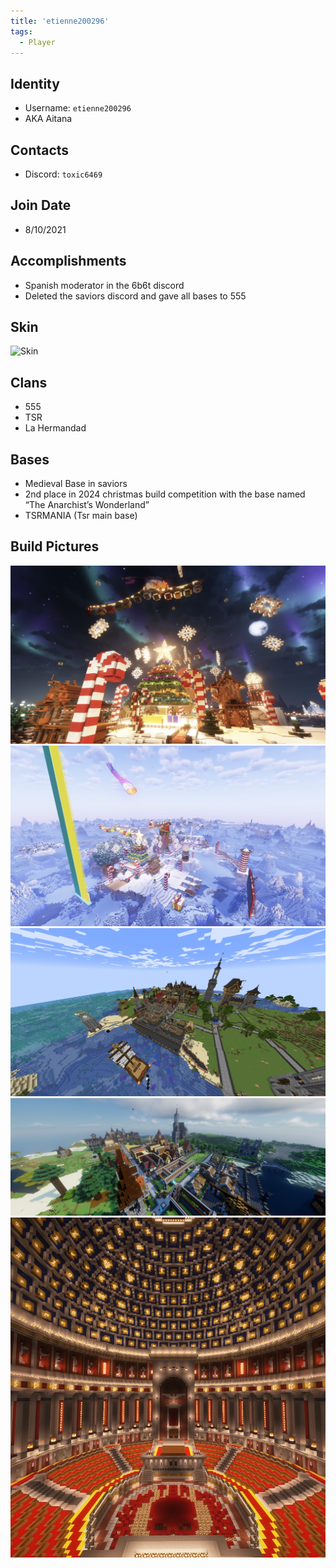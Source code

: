 ```yaml
---
title: 'etienne200296'
tags:
  - Player
---
```


## Identity
* Username: `etienne200296`
* AKA Aitana

## Contacts
* Discord: `toxic6469`

## Join Date
* 8/10/2021

## Accomplishments
* Spanish moderator in the 6b6t discord
* Deleted the saviors discord and gave all bases to 555

## Skin
![Skin](https://s.namemc.com/3d/skin/body.png?id=e2039446ac54354f&model=slim&width=256&height=256)

## Clans 
* 555
* TSR
* La Hermandad

## Bases
* Medieval Base in saviors 
* 2nd place in 2024 christmas build competition with the base named “The Anarchist’s Wonderland”
* TSRMANIA (Tsr main base)

## Build Pictures 
![christmasbase](../../static/img/players/etienne200296/christmas_base.png)
![christmasbase2](../../static/img/players/etienne200296/christmasbase_2.png)
![midevilbase](../../static/img/players/etienne200296/midevil_base.png)
![midevilbase2](../../static/img/players/etienne200296/midevilbase_2.png)
![tsrbase](../../static/img/players/etienne200296/tsr_base.png)